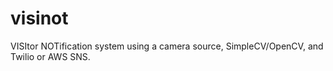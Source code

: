 visinot
=======

VISItor NOTification system using a camera source, SimpleCV/OpenCV, and Twilio or AWS SNS.
